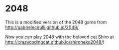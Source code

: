 # 2048
This is a modified version of the 2048 game from http://gabrielecirulli.github.io/2048/ 

Now you can play 2048 with the beloved cat Shiro at http://crazycodingcat.github.io/shironeko2048/!

